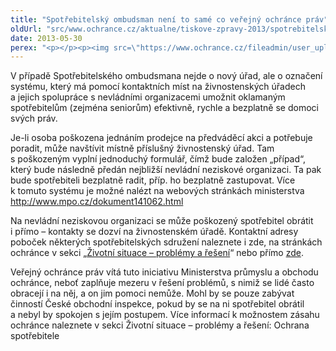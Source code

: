 ```yaml
---
title: "Spotřebitelský ombudsman není to samé co veřejný ochránce práv"
oldUrl: "src/www.ochrance.cz/aktualne/tiskove-zpravy-2013/spotrebitelsky-ombudsman-neni-to-same-co-verejny-ochrance-prav"
date: 2013-05-30
perex: "<p></p><p><img src=\"https://www.ochrance.cz/fileadmin/user_upload/img/Ikony/072038A.JPG\" style=\"PADDING-RIGHT: 10px; FLOAT: left\" height=\"219\" width=\"157\" alt=\"\" />Za účelem okamžitého řešení problémů s nepoctivým přístupem některých prodejců na tzv. předváděcích akcích vytvořilo Ministerstvo průmyslu a obchodu při živnostenských úřadech nový systém tzv. Spotřebitelského ombudsmana. Lidé by si ho však neměli plést s veřejným ochráncem práv (ombudsmanem), protože ten není oprávněn jednání prodejců na předváděcích akcích prošetřovat, ani poskytovat právní poradenství v této oblasti.</p>"
---
```


<!-- imported from the old website -->

<p>V případě Spotřebitelského ombudsmana nejde o nový úřad, ale o označení systému, který má pomocí kontaktních míst na živnostenských úřadech a jejich spolupráce s nevládními organizacemi umožnit oklamaným spotřebitelům (zejména seniorům) efektivně, rychle a bezplatně se domoci svých práv. </p><p>Je-li osoba poškozena jednáním prodejce na předváděcí akci a potřebuje poradit, může navštívit místně příslušný živnostenský úřad. Tam s poškozeným vyplní jednoduchý formulář, čímž bude založen „případ“, který bude následně předán nejbližší nevládní neziskové organizaci. Ta pak bude spotřebiteli bezplatně radit, příp. ho bezplatně zastupovat. Více k tomuto systému je možné nalézt na webových stránkách ministerstva <a title="Otevření do nového okna" href="http://www.mpo.cz/dokument141062.html" target="_blank">http://www.mpo.cz/dokument141062.html</a> <img alt="" src="https://www.ochrance.cz/typo3/ext/od_linkdesc/icons/external.gif" class="od_linkdesc_icon_external" /> </p><p>Na nevládní neziskovou organizaci se může poškozený spotřebitel obrátit i přímo – kontakty se dozví na živnostenském úřadě. Kontaktní adresy poboček některých spotřebitelských sdružení naleznete i zde, na stránkách ochránce v sekci „<a href="https://www.ochrance.cz/stiznosti-na-urady/chcete-si-stezovat/zivotni-situace/" target="_blank">Životní situace – problémy a řešení</a>“ nebo přímo <a href="http://www.ochrance.cz/fileadmin/user_upload/Letaky/Ochrana_spotrebitele-priloha_III-13.pdf" target="_blank">zde</a>.</p><p>Veřejný ochránce práv vítá tuto iniciativu Ministerstva průmyslu a obchodu ochránce, neboť zaplňuje mezeru v řešení problémů, s nimiž se lidé často obracejí i na něj, a on jim pomoci nemůže. Mohl by se pouze zabývat činností České obchodní inspekce, pokud by se na ni spotřebitel obrátil a nebyl by spokojen s jejím postupem. Více informací k možnostem zásahu ochránce naleznete v sekci Životní situace – problémy a řešení: Ochrana spotřebitele</p>
